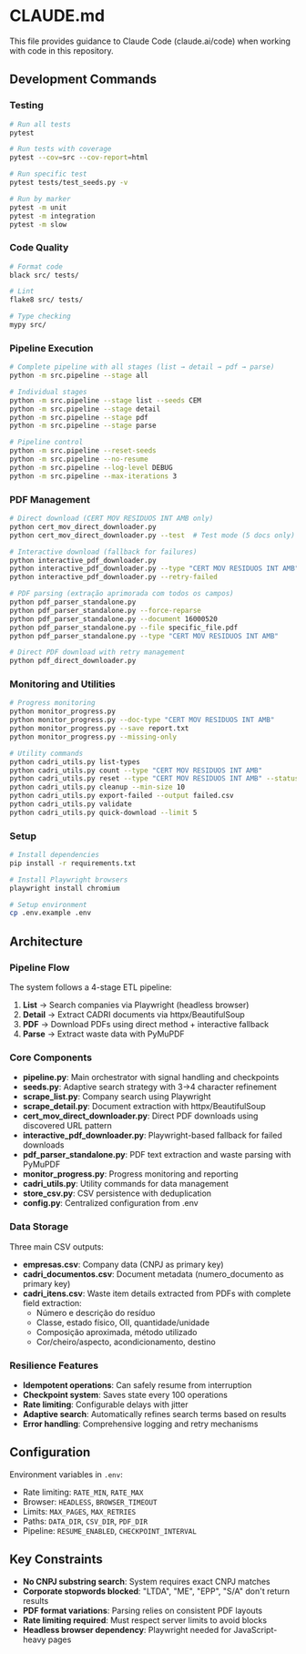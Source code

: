 # CLAUDE.md

This file provides guidance to Claude Code (claude.ai/code) when working with code in this repository.

## Development Commands

### Testing
```bash
# Run all tests
pytest

# Run tests with coverage
pytest --cov=src --cov-report=html

# Run specific test
pytest tests/test_seeds.py -v

# Run by marker
pytest -m unit
pytest -m integration
pytest -m slow
```

### Code Quality
```bash
# Format code
black src/ tests/

# Lint
flake8 src/ tests/

# Type checking
mypy src/
```

### Pipeline Execution
```bash
# Complete pipeline with all stages (list → detail → pdf → parse)
python -m src.pipeline --stage all

# Individual stages
python -m src.pipeline --stage list --seeds CEM
python -m src.pipeline --stage detail
python -m src.pipeline --stage pdf
python -m src.pipeline --stage parse

# Pipeline control
python -m src.pipeline --reset-seeds
python -m src.pipeline --no-resume
python -m src.pipeline --log-level DEBUG
python -m src.pipeline --max-iterations 3
```

### PDF Management
```bash
# Direct download (CERT MOV RESIDUOS INT AMB only)
python cert_mov_direct_downloader.py
python cert_mov_direct_downloader.py --test  # Test mode (5 docs only)

# Interactive download (fallback for failures)
python interactive_pdf_downloader.py
python interactive_pdf_downloader.py --type "CERT MOV RESIDUOS INT AMB"
python interactive_pdf_downloader.py --retry-failed

# PDF parsing (extração aprimorada com todos os campos)
python pdf_parser_standalone.py
python pdf_parser_standalone.py --force-reparse
python pdf_parser_standalone.py --document 16000520
python pdf_parser_standalone.py --file specific_file.pdf
python pdf_parser_standalone.py --type "CERT MOV RESIDUOS INT AMB"

# Direct PDF download with retry management
python pdf_direct_downloader.py
```

### Monitoring and Utilities
```bash
# Progress monitoring
python monitor_progress.py
python monitor_progress.py --doc-type "CERT MOV RESIDUOS INT AMB"
python monitor_progress.py --save report.txt
python monitor_progress.py --missing-only

# Utility commands
python cadri_utils.py list-types
python cadri_utils.py count --type "CERT MOV RESIDUOS INT AMB"
python cadri_utils.py reset --type "CERT MOV RESIDUOS INT AMB" --status not_found
python cadri_utils.py cleanup --min-size 10
python cadri_utils.py export-failed --output failed.csv
python cadri_utils.py validate
python cadri_utils.py quick-download --limit 5
```

### Setup
```bash
# Install dependencies
pip install -r requirements.txt

# Install Playwright browsers
playwright install chromium

# Setup environment
cp .env.example .env
```

## Architecture

### Pipeline Flow
The system follows a 4-stage ETL pipeline:
1. **List** → Search companies via Playwright (headless browser)
2. **Detail** → Extract CADRI documents via httpx/BeautifulSoup
3. **PDF** → Download PDFs using direct method + interactive fallback
4. **Parse** → Extract waste data with PyMuPDF

### Core Components

- **pipeline.py**: Main orchestrator with signal handling and checkpoints
- **seeds.py**: Adaptive search strategy with 3→4 character refinement
- **scrape_list.py**: Company search using Playwright
- **scrape_detail.py**: Document extraction with httpx/BeautifulSoup
- **cert_mov_direct_downloader.py**: Direct PDF downloads using discovered URL pattern
- **interactive_pdf_downloader.py**: Playwright-based fallback for failed downloads
- **pdf_parser_standalone.py**: PDF text extraction and waste parsing with PyMuPDF
- **monitor_progress.py**: Progress monitoring and reporting
- **cadri_utils.py**: Utility commands for data management
- **store_csv.py**: CSV persistence with deduplication
- **config.py**: Centralized configuration from .env

### Data Storage

Three main CSV outputs:
- **empresas.csv**: Company data (CNPJ as primary key)
- **cadri_documentos.csv**: Document metadata (numero_documento as primary key)
- **cadri_itens.csv**: Waste item details extracted from PDFs with complete field extraction:
  - Número e descrição do resíduo
  - Classe, estado físico, OII, quantidade/unidade
  - Composição aproximada, método utilizado
  - Cor/cheiro/aspecto, acondicionamento, destino

### Resilience Features

- **Idempotent operations**: Can safely resume from interruption
- **Checkpoint system**: Saves state every 100 operations
- **Rate limiting**: Configurable delays with jitter
- **Adaptive search**: Automatically refines search terms based on results
- **Error handling**: Comprehensive logging and retry mechanisms

## Configuration

Environment variables in `.env`:
- Rate limiting: `RATE_MIN`, `RATE_MAX`
- Browser: `HEADLESS`, `BROWSER_TIMEOUT`
- Limits: `MAX_PAGES`, `MAX_RETRIES`
- Paths: `DATA_DIR`, `CSV_DIR`, `PDF_DIR`
- Pipeline: `RESUME_ENABLED`, `CHECKPOINT_INTERVAL`

## Key Constraints

- **No CNPJ substring search**: System requires exact CNPJ matches
- **Corporate stopwords blocked**: "LTDA", "ME", "EPP", "S/A" don't return results
- **PDF format variations**: Parsing relies on consistent PDF layouts
- **Rate limiting required**: Must respect server limits to avoid blocks
- **Headless browser dependency**: Playwright needed for JavaScript-heavy pages